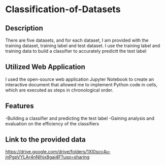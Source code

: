 # Classification-of-Datasets

## Description
There are five datasets, and for each dataset, I am provided with the training dataset, training label and test dataset. I use the training label and training data to build a classifier to accurately predictt the test label

## Utilized Web Application 
I used the open-source web application Jupyter Notebook to create an interactive document that allowed me to implement Python code in cells, which are executed as steps in chronological order.

## Features
-Building a classifier and predicting the test label
-Gaining analysis and evaluation on the efficiency of the classifiers

## Link to the provided data
https://drive.google.com/drive/folders/1XI0scc4u-jnPgpVYLAr4nNlhjx8gai4F?usp=sharing




